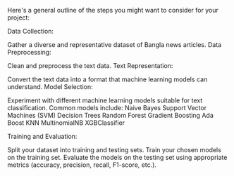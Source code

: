 Here's a general outline of the steps you might want to consider for your project:

Data Collection:

Gather a diverse and representative dataset of Bangla news articles. 
Data Preprocessing:

Clean and preprocess the text data. 
Text Representation:

Convert the text data into a format that machine learning models can understand. 
Model Selection:

Experiment with different machine learning models suitable for text classification. Common models include:
Naive Bayes
Support Vector Machines (SVM)
Decision Trees
Random Forest
Gradient Boosting
Ada Boost
KNN
MultinomialNB
XGBClassifier

Training and Evaluation:

Split your dataset into training and testing sets.
Train your chosen models on the training set.
Evaluate the models on the testing set using appropriate metrics (accuracy, precision, recall, F1-score, etc.).
